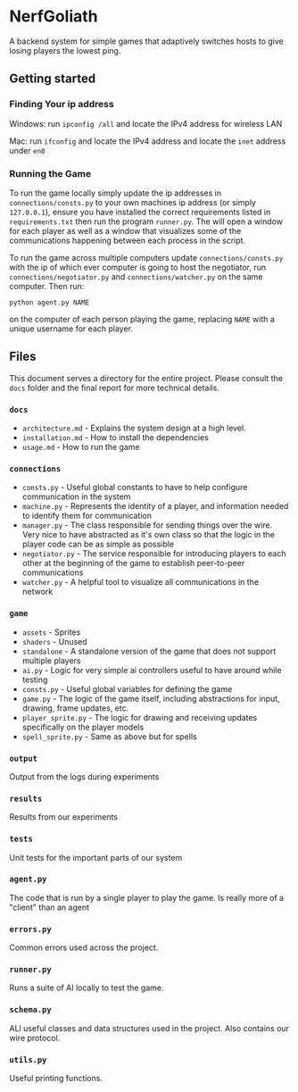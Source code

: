 # NerfGoliath

A backend system for simple games that adaptively switches hosts to give losing players the lowest ping.

## Getting started

### Finding Your ip address

Windows: run `ipconfig /all` and locate the IPv4 address for wireless LAN

Mac: run `ifconfig` and locate the IPv4 address and locate the `inet` address under `en0`

### Running the Game

To run the game locally simply update the ip addresses in `connections/consts.py` to your own machines ip address (or simply `127.0.0.1`), ensure you have installed the correct requirements listed in `requirements.txt` then run the program `runner.py`. The will open a window for each player as well as a window that visualizes some of the communications happening between each process in the script.

To run the game across multiple computers update `connections/consts.py` with the ip of which ever computer is going to host the negotiator, run `connections/negotiator.py` and `connections/watcher.py` on the same computer. Then run:

```
python agent.py NAME
```

on the computer of each person playing the game, replacing `NAME` with a unique username for each player.

## Files

This document serves a directory for the entire project. Please consult the `docs` folder and the final report for more technical details.

### `docs`

- `architecture.md` - Explains the system design at a high level.
- `installation.md` - How to install the dependencies
- `usage.md` - How to run the game

### `connections`

- `consts.py` - Useful global constants to have to help configure communication in the system
- `machine.py` - Represents the identity of a player, and information needed to identify them for communication
- `manager.py` - The class responsible for sending things over the wire. Very nice to have abstracted as it's own class so that the logic in the player code can be as simple as possible
- `negotiator.py` - The service responsible for introducing players to each other at the beginning of the game to establish peer-to-peer communications
- `watcher.py` - A helpful tool to visualize all communications in the network

### `game`

- `assets` - Sprites
- `shaders` - Unused
- `standalone` - A standalone version of the game that does not support multiple players
- `ai.py` - Logic for very simple ai controllers useful to have around while testing
- `consts.py` - Useful global variables for defining the game
- `game.py` - The logic of the game itself, including abstractions for input, drawing, frame updates, etc.
- `player_sprite.py` - The logic for drawing and receiving updates specifically on the player models
- `spell_sprite.py` - Same as above but for spells

### `output`

Output from the logs during experiments

### `results`

Results from our experiments

### `tests`

Unit tests for the important parts of our system

### `agent.py`

The code that is run by a single player to play the game. Is really more of a "client" than an agent

### `errors.py`

Common errors used across the project.

### `runner.py`

Runs a suite of AI locally to test the game.

### `schema.py`

ALl useful classes and data structures used in the project. Also contains our wire protocol.

### `utils.py`

Useful printing functions.
